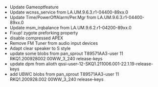 - Update Gameoptfeature
- Update wcnss_service from LA.UM.9.6.3.r1-04400-89xx.0
- Update Time/PowerOffAlarm/Per.Mgr from LA.UM.9.6.3.r1-04400-89xx.0
- Update msm_irqbalance from LA.UM.9.6.2.r1-04200-89xx.0
- Fixup! zygote preforking property
- disable compressed APEX
- Remove FM Tuner from audio input devices
- Adapt clear speaker to S style
- update some blobs from pan_sprout T89571AA3-user 11 RKQ1.200928002 00WW_3_240 release-keys
- update dpm from alioth qssi-user-12-SKQ1.211006.001-22.1.19-release-keys
- add UBWC blobs from pan_sprout T89571AA3-user 11 RKQ1.200928.002 00WW_3_240 release-keys
